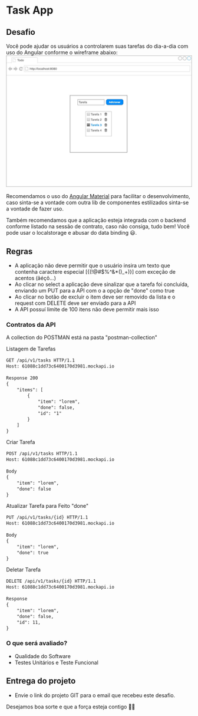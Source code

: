 # Task App

## Desafio

Você pode ajudar os usuários a controlarem suas tarefas do dia-a-dia com uso do Angular conforme o wireframe abaixo:
![wireframe](https://github.com/endsalone/front-challenge/blob/master/assets/desafio-entrevista.jpg?raw=true)

Recomendamos o uso do [Angular Material](https://material.angular.io/guide/getting-started) para facilitar o desenvolvimento, caso sinta-se a vontade com outra lib de componentes estilizados sinta-se a vontade de fazer uso.

Também recomendamos que a aplicação esteja integrada com o backend conforme listado na sessão de contrato, caso não consiga, tudo bem! Você pode usar o localstorage e abusar do data binding 😃.

## Regras
- A aplicação não deve permitir que o usuário insira um texto que contenha caractere especial [{(!@#$%^&*()_+)\}] com exceção de acentos (ãéçô...)
- Ao clicar no select a aplicação deve sinalizar que a tarefa foi concluída, enviando um PUT para a API com o a opção de "done" como true
- Ao clicar no botão de excluir o item deve ser removido da lista e o request com DELETE deve ser enviado para a API
- A API possuí limite de 100 itens não deve permitir mais isso

### Contratos da API
A collection do POSTMAN está na pasta "postman-collection"  

Listagem de Tarefas

    GET /api/v1/tasks HTTP/1.1
    Host: 61088c1dd73c6400170d3981.mockapi.io
    
    Response 200
    {
        "items": [
            {
                "item": "lorem",
                "done": false,
                "id": "1"
            }
        ]
    }

Criar Tarefa

    POST /api/v1/tasks HTTP/1.1
    Host: 61088c1dd73c6400170d3981.mockapi.io
    
    Body
    {
        "item": "lorem",
        "done": false
    }

Atualizar Tarefa para Feito "done"

    PUT /api/v1/tasks/{id} HTTP/1.1
    Host: 61088c1dd73c6400170d3981.mockapi.io
    
    Body
    {
        "item": "lorem",
        "done": true
    }

Deletar Tarefa

    DELETE /api/v1/tasks/{id} HTTP/1.1
    Host: 61088c1dd73c6400170d3981.mockapi.io
    
    Response
    {
        "item": "lorem",
        "done": false,
        "id": 11,
    }


### O que será avaliado?
- Qualidade do Software
- Testes Unitários e Teste Funcional


## Entrega do projeto
- Envie o link do projeto GIT para o email que recebeu este desafio.

Desejamos boa sorte e que a força esteja contigo 🖖🤓
